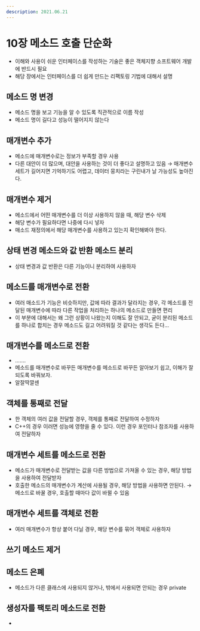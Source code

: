 ```yaml
---
description: 2021.06.21
---
```


# 10장 메소드 호출 단순화

* 이해와 사용이 쉬운 인터페이스를 작성하는 기술은 좋은 객체지향 소프트웨어 개발에 반드시 필요
* 해당 장에서는 인터페이스를 더 쉽게 만드는 리팩토링 기법에 대해서 설명

## 메소드 명 변경

* 메소드 명을 보고 기능을 알 수 있도록 직관적으로 이름 작성
* 메소드 명이 길다고 성능이 떨어지지 않는다

## 매개변수 추가

* 메소드에 매개변수로는 정보가 부족할 경우 사용
* 다른 대안이 더 많으며, 대안을 사용하는 것이 더 좋다고 설명하고 있음 → 매개변수 세트가 길어지면 기억하기도 어렵고, 데이터 뭉치라는 구린내가 날 가능성도 높아진다.

## 매개변수 제거

* 메소드에서 어떤 매개변수를 더 이상 사용하지 않을 때, 해당 변수 삭제
* 해당 변수가 필요하다면 나중에 다시 넣자
* 매소드 재정의에서 해당 매개변수를 사용하고 있는지 확인해봐야 한다.

## 상태 변경 메소드와 값 반환 메소드 분리

* 상태 변경과 값 반환은 다른 기능이니 분리하여 사용하자

## 메소드를 매개변수로 전환

* 여러 매소드가 기능은 비슷하지만,  값에 따라 결과가 달라지는 경우,  각 메소드를 전달된 매개변수에 따라 다른 작업을 처리하는 하나의 메소드로 만들면 편리 
* 이 부분에 대해서는 왜 그런 상황이 나왔는지 이해도 잘 안되고, 굳이 분리된 메소드를 하나로 합치는 경우 메소드도 길고 어려워질 것 같다는 생각도 든다...

## 매개변수를 메소드로 전환

* .......
* 메소드를 매개변수로 바꾸든 매개변수를 메소드로 바꾸든 알아보기 쉽고,  이해가 잘 되도록 바꿔보자.
* 알잘딱깔센

## 객체를 통째로 전달

* 한 객체의 여러 값을 전달할 경우, 객체를 통째로 전달하여 수정하자
* C++의 경우 이러면 성능에 영향을 줄 수 있다. 이런 경우 포인터나 참조자를 사용하여 전달하자

## 매개변수 세트를 메소드로 전환

* 메소드가 매개변수로 전달받는 값을 다른 방법으로 가져올 수 있는 경우,  해당 방법을 사용하여 전달받자 
* 호출한 메소드의 매개변수가 계산에 사용될 경우, 해당 방법을 사용하면 안된다. → 메소드로 바꿀 경우, 호출할 때마다 값이 바뀔 수 있음

## 매개변수 세트를 객체로 전환

* 여러 매개변수가 항상 붙어 다닐 경우, 해당 변수를 묶어 객체로 사용하자

## 쓰기 메소드 제거

## 메소드 은폐

* 메소드가 다른 클래스에 사용되지 않거나, 밖에서 사용되면 안되는 경우 private

## 생성자를 팩토리 메소드로 전환

* 
